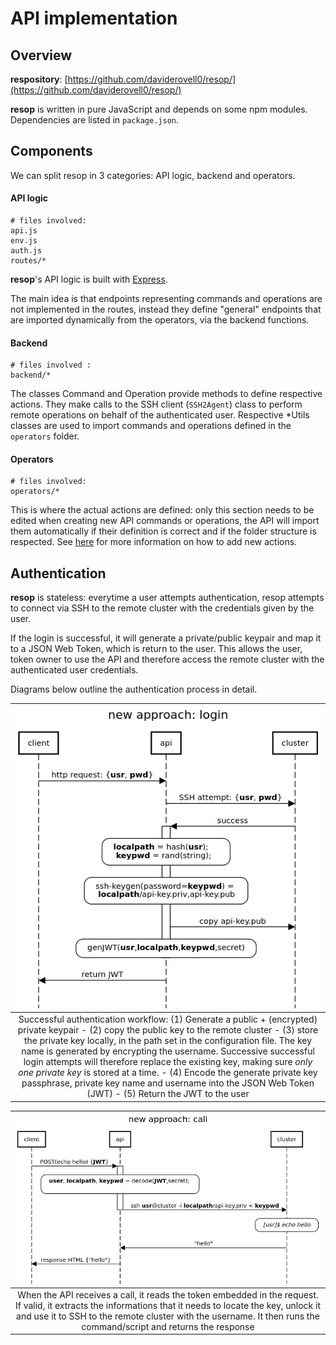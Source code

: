 # API implementation

## Overview
**respository**: [https://github.com/daviderovell0/resop/](https://github.com/daviderovell0/resop/)

**resop** is written in pure JavaScript and depends on some npm modules. Dependencies are listed in `package.json`.

## Components
We can split resop in 3 categories: API logic, backend and operators.

#### API logic
```
# files involved:
api.js
env.js
auth.js
routes/*
```
**resop**'s API logic is built with [Express](http://expressjs.com/). 

The main idea is that endpoints representing commands and operations are not implemented in the routes, instead they  define "general" endpoints that are imported dynamically from the operators, via the backend functions. 
#### Backend
```
# files involved :
backend/*
```
The classes Command and Operation provide methods to define respective actions. They make calls to the SSH client (`SSH2Agent`) class to perform remote operations on behalf of the authenticated user. Respective *Utils classes are used to import commands and operations defined in the `operators` folder.
#### Operators
```
# files involved:
operators/*
```
This is where the actual actions are defined: only this section needs to be edited when creating new API commands or operations, the API will import them automatically if their definition is correct and if the folder structure is respected. See [here](/resop/use/customise) for more information on how to add new actions.
## Authentication
**resop** is stateless: everytime a user attempts authentication, resop attempts to connect via SSH to the remote cluster with the credentials given by the user. 

If the login is successful, it will generate a private/public keypair and map it to a JSON Web Token, which is return to the user. This allows the user, token owner to use the API and therefore access the remote cluster with the authenticated user credentials.

Diagrams below outline the authentication process in detail.

| ![media/resop_auth_newlogin.png](../media/resop_auth_newlogin.png) |
| :--: |
| Successful authentication workflow: (1) Generate a public + (encrypted) private keypair - (2) copy the public key to the remote cluster - (3) store the private key locally, in the path set in the configuration file. The key name is generated by encrypting the username. Successive successful login attempts will therefore replace the existing key, making sure *only one private key* is stored at a time. - (4) Encode the generate private key passphrase, private key name and username into the JSON Web Token (JWT) - (5) Return the JWT to the user |

| ![media/resop_auth_newcall.png](../media/resop_auth_newcall.png) |
| :--: |
| When the API receives a call, it reads the token embedded in the request. If valid, it extracts the informations that it needs to locate the key, unlock it and use it to SSH to the remote cluster with the username. It then runs the command/script and returns the response |


